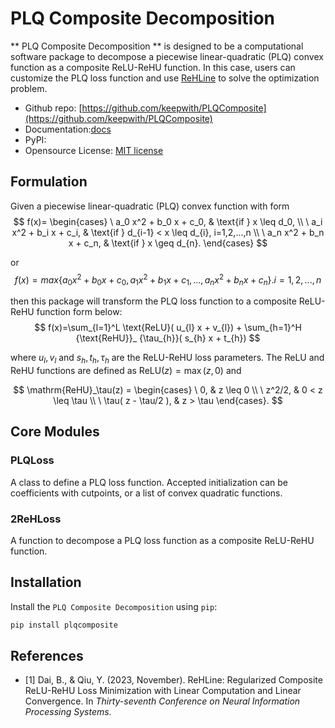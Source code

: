 # PLQ Composite Decomposition <a href="https://github.com/keepwith/PLQComposite"></a>
 
** PLQ Composite Decomposition ** is designed to be a computational software package to decompose a piecewise 
linear-quadratic (PLQ) convex function as a composite ReLU-ReHU function. In this case, users can customize the
PLQ loss function and use <a href ="https://github.com/softmin/ReHLine">ReHLine</a> to solve the optimization problem.

- Github repo: [https://github.com/keepwith/PLQComposite](https://github.com/keepwith/PLQComposite)
- Documentation:[docs](docs/build/html/index.html)
- PyPI:
- Opensource License: [MIT license](https://opensource.org/licenses/MIT)

## Formulation
Given a piecewise linear-quadratic (PLQ) convex function with form
$$
f(x)=
\begin{cases}
\ a_0 x^2 + b_0 x + c_0, & \text{if } x \leq d_0, \\
\ a_i x^2 + b_i x + c_i, & \text{if } d_{i-1} < x \leq d_{i}, i=1,2,...,n \\
\ a_n x^2 + b_n x + c_n, & \text{if } x \geq d_{n}.
\end{cases}
$$

or 
$$
f(x)=max\{a_0 x^2 + b_0 x + c_0, a_1 x^2 + b_1 x + c_1, ..., a_n x^2 + b_n x + c_n\}.  i=1,2,...,n
$$

then this package will transform the PLQ loss function to a composite ReLU-ReHU function form below:
$$
f(x)=\sum_{l=1}^L \text{ReLU}( u_{l} x + v_{l}) + \sum_{h=1}^H {\text{ReHU}}_ {\tau_{h}}( s_{h} x + t_{h}) 
$$

where $u_{l},v_{l}$ and $s_{h},t_{h},\tau_{h}$ are the ReLU-ReHU loss parameters.
The ReLU and ReHU functions are defined as $\mathrm{ReLU}(z)=\max(z,0)$ and

$$
\mathrm{ReHU}_\tau(z) =
  \begin{cases}
  \ 0,                     & z \leq 0 \\
  \ z^2/2,                 & 0 < z \leq \tau \\
  \ \tau( z - \tau/2 ),   & z > \tau
  \end{cases}.
$$

## Core Modules

### PLQLoss
A class to define a PLQ loss function. Accepted initialization can be coefficients with cutpoints, or a list of convex quadratic
functions.

### 2ReHLoss
A function to decompose a PLQ loss function as a composite ReLU-ReHU function.

## Installation
Install the `PLQ Composite Decomposition` using ``pip``:

```bash
pip install plqcomposite
```

## References

- [1]  Dai, B., & Qiu, Y. (2023, November). ReHLine: Regularized Composite ReLU-ReHU Loss Minimization  with Linear 
       Computation and Linear Convergence. In *Thirty-seventh Conference on Neural Information Processing Systems*.
